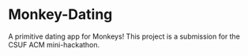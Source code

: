 # Monkey-Dating
A primitive dating app for Monkeys! This project is a submission for the CSUF ACM mini-hackathon.
